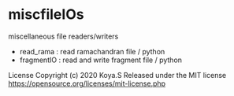 # miscfileIOs
miscellaneous file readers/writers 

* read_rama : read ramachandran file / python
* fragmentIO : read and write fragment file / python

License
Copyright (c) 2020 Koya.S Released under the MIT license https://opensource.org/licenses/mit-license.php
